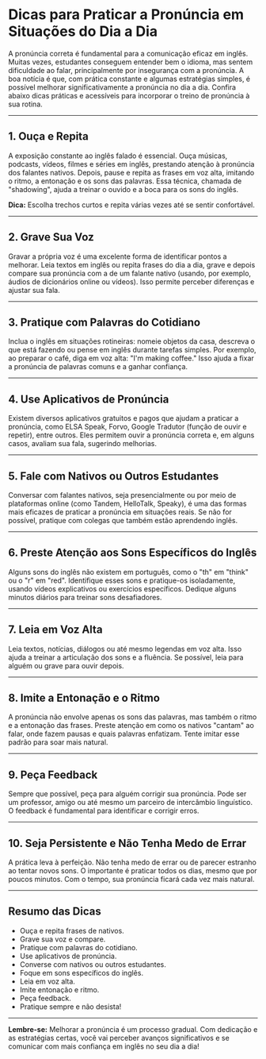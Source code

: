 
# Dicas para Praticar a Pronúncia em Situações do Dia a Dia

A pronúncia correta é fundamental para a comunicação eficaz em inglês. Muitas vezes, estudantes conseguem entender bem o idioma, mas sentem dificuldade ao falar, principalmente por insegurança com a pronúncia. A boa notícia é que, com prática constante e algumas estratégias simples, é possível melhorar significativamente a pronúncia no dia a dia. Confira abaixo dicas práticas e acessíveis para incorporar o treino de pronúncia à sua rotina.

---

## 1. **Ouça e Repita**

A exposição constante ao inglês falado é essencial. Ouça músicas, podcasts, vídeos, filmes e séries em inglês, prestando atenção à pronúncia dos falantes nativos. Depois, pause e repita as frases em voz alta, imitando o ritmo, a entonação e os sons das palavras. Essa técnica, chamada de "shadowing", ajuda a treinar o ouvido e a boca para os sons do inglês.

**Dica:** Escolha trechos curtos e repita várias vezes até se sentir confortável.

---

## 2. **Grave Sua Voz**

Gravar a própria voz é uma excelente forma de identificar pontos a melhorar. Leia textos em inglês ou repita frases do dia a dia, grave e depois compare sua pronúncia com a de um falante nativo (usando, por exemplo, áudios de dicionários online ou vídeos). Isso permite perceber diferenças e ajustar sua fala.

---

## 3. **Pratique com Palavras do Cotidiano**

Inclua o inglês em situações rotineiras: nomeie objetos da casa, descreva o que está fazendo ou pense em inglês durante tarefas simples. Por exemplo, ao preparar o café, diga em voz alta: "I'm making coffee." Isso ajuda a fixar a pronúncia de palavras comuns e a ganhar confiança.

---

## 4. **Use Aplicativos de Pronúncia**

Existem diversos aplicativos gratuitos e pagos que ajudam a praticar a pronúncia, como ELSA Speak, Forvo, Google Tradutor (função de ouvir e repetir), entre outros. Eles permitem ouvir a pronúncia correta e, em alguns casos, avaliam sua fala, sugerindo melhorias.

---

## 5. **Fale com Nativos ou Outros Estudantes**

Conversar com falantes nativos, seja presencialmente ou por meio de plataformas online (como Tandem, HelloTalk, Speaky), é uma das formas mais eficazes de praticar a pronúncia em situações reais. Se não for possível, pratique com colegas que também estão aprendendo inglês.

---

## 6. **Preste Atenção aos Sons Específicos do Inglês**

Alguns sons do inglês não existem em português, como o "th" em "think" ou o "r" em "red". Identifique esses sons e pratique-os isoladamente, usando vídeos explicativos ou exercícios específicos. Dedique alguns minutos diários para treinar sons desafiadores.

---

## 7. **Leia em Voz Alta**

Leia textos, notícias, diálogos ou até mesmo legendas em voz alta. Isso ajuda a treinar a articulação dos sons e a fluência. Se possível, leia para alguém ou grave para ouvir depois.

---

## 8. **Imite a Entonação e o Ritmo**

A pronúncia não envolve apenas os sons das palavras, mas também o ritmo e a entonação das frases. Preste atenção em como os nativos "cantam" ao falar, onde fazem pausas e quais palavras enfatizam. Tente imitar esse padrão para soar mais natural.

---

## 9. **Peça Feedback**

Sempre que possível, peça para alguém corrigir sua pronúncia. Pode ser um professor, amigo ou até mesmo um parceiro de intercâmbio linguístico. O feedback é fundamental para identificar e corrigir erros.

---

## 10. **Seja Persistente e Não Tenha Medo de Errar**

A prática leva à perfeição. Não tenha medo de errar ou de parecer estranho ao tentar novos sons. O importante é praticar todos os dias, mesmo que por poucos minutos. Com o tempo, sua pronúncia ficará cada vez mais natural.

---

## Resumo das Dicas

- Ouça e repita frases de nativos.
- Grave sua voz e compare.
- Pratique com palavras do cotidiano.
- Use aplicativos de pronúncia.
- Converse com nativos ou outros estudantes.
- Foque em sons específicos do inglês.
- Leia em voz alta.
- Imite entonação e ritmo.
- Peça feedback.
- Pratique sempre e não desista!

---

**Lembre-se:** Melhorar a pronúncia é um processo gradual. Com dedicação e as estratégias certas, você vai perceber avanços significativos e se comunicar com mais confiança em inglês no seu dia a dia!
```
